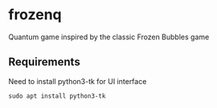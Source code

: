 # frozenq

Quantum game inspired by the classic Frozen Bubbles game

## Requirements

Need to install python3-tk for UI interface

```
sudo apt install python3-tk 
```
